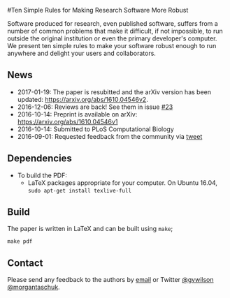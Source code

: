 #Ten Simple Rules for Making Research Software More Robust

Software produced for research, even published software, suffers from a number of common problems that make it difficult, if not impossible, to run outside the original institution or even the primary developer's computer. We present ten simple rules to make your software robust enough to run anywhere and delight your users and collaborators.

## News

* 2017-01-19: The paper is resubitted and the arXiv version has been updated: https://arxiv.org/abs/1610.04546v2. 
* 2016-12-06: Reviews are back! See them in issue [#23](https://github.com/oicr-gsi/robust-paper/issues/23)
* 2016-10-14: Preprint is available on arXiv: https://arxiv.org/abs/1610.04546v1
* 2016-10-14: Submitted to PLoS Computational Biology
* 2016-09-01: Requested feedback from the community via [tweet](https://twitter.com/morgantaschuk/status/771325372566732800)


## Dependencies

* To build the PDF:
  * LaTeX packages appropriate for your computer. On Ubuntu 16.04, `sudo apt-get install texlive-full`

## Build

The paper is written in LaTeX and can be built using `make`;

    make pdf
 
## Contact
 
Please send any feedback to the authors by <a href="gvwilson@software-carpentry.org;morgan.taschuk@oicr.on.ca">email</a> or Twitter [@gvwilson](https://twitter.com/gvwilson) [@morgantaschuk](https://twitter.com/morgantaschuk). 
